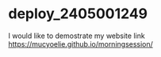 # deploy_2405001249
I would like to demostrate my website link
https://mucyoelie.github.io/morningsession/
